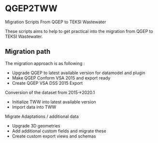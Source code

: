 # QGEP2TWW
Migration Scripts From QGEP to TEKSI Wastewater

These scripts aims to help to get practical into the migration from QGEP to TEKSI Wastewater.

## Migration path

The migration approach is as following :

 * Upgrade QGEP to latest available version for datamodel and plugin
 * Make QGEP Conform VSA 2015 and export ready
 * Create QGEP VSA DSS 2015 Export

 Conversion of the dataset from 2015->2020.1

 * Initialize TWW into latest available version
 * Import data into TWW

 Migrate Adaptations / additional data

 * Upgrade 3D geometries
 * Add additional custom fields and migrate these
 * Create custom export views and schemas